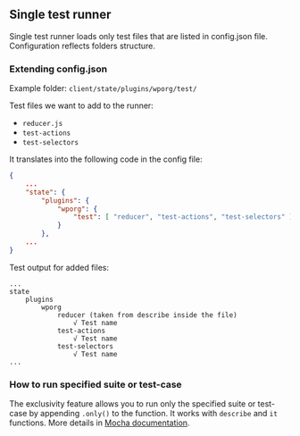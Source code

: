 ## Single test runner

Single test runner loads only test files that are listed in config.json file. Configuration reflects folders structure.

### Extending config.json

Example folder: `client/state/plugins/wporg/test/`

Test files we want to add to the runner:
* `reducer.js`
* `test-actions`
* `test-selectors`

It translates into the following code in the config file:
```json
{
	...
	"state": {
		"plugins": {
			"wporg": {
				"test": [ "reducer", "test-actions", "test-selectors" ]
			}
		},
	...
}
```

Test output for added files:
```
...
state
	plugins
		wporg
			reducer (taken from describe inside the file)
				√ Test name
			test-actions
				√ Test name
			test-selectors
				√ Test name
...
```

### How to run specified suite or test-case

The exclusivity feature allows you to run only the specified suite or test-case by appending `.only()` to the function.
It works with `describe` and `it` functions. More details in [Mocha documentation](https://mochajs.org/#exclusive-tests).
